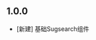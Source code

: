 <!--
 * @Author: lipeng 1162423147@qq.com
 * @Date: 2023-09-23 22:20:09
 * @LastEditors: lipeng 1162423147@qq.com
 * @LastEditTime: 2023-09-23 22:23:04
 * @FilePath: /phoenix_sugsearch/CHANGELOG.md
 * @Description: 这是默认设置,请设置`customMade`, 打开koroFileHeader查看配置 进行设置: https://github.com/OBKoro1/koro1FileHeader/wiki/%E9%85%8D%E7%BD%AE
-->
## 1.0.0

* [新建] 基础Sugsearch组件
